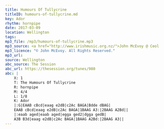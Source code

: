 ```yaml
---
title: Humours Of Tullycrine
titleID: humours-of-tullycrine.md
key: Ador
rhythm: hornpipe
date: 2017-03-09
location: Wellington
tags:
mp3_file: /mp3/humours-of-tullycrine.mp3
mp3_source: <a href="http://www.irishmusic.org.nz/">John McEvoy @ Ceol Aneas 2016</a>
mp3_licence: "© John McEvoy. All Rights Reserved."
mp3_url:
source: Wellington
abc_source: The Session
abc_url: https://thesession.org/tunes/980
abc: |
    X: 1
    T: The Humours Of Tullycrine
    R: hornpipe
    M: 4/4
    L: 1/8
    K: Ador
    |:G|EAAB cBcd|eaag e2dB|c2Ac BAGA|Bdde dBAG|
    EAAB cBcd|eaag e2dB|c2Ac BAGA|1BAAG A3:|2BAAG A2Bd||
    |:eaab aged|eaab aged|egga ged2|dgga gedB|
    A3B B3d|eaag e2dB|c2Ac BAGA|1BAAG A2Bd:|2BAAG A3||
---
```

